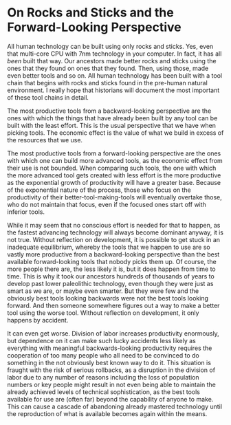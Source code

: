 # On Rocks and Sticks and the Forward-Looking Perspective

All human technology can be built using only rocks and sticks. Yes, even that multi-core CPU with 7nm technology in your computer. In fact, it has all *been* built that way. Our ancestors made better rocks and sticks using the ones that they found on ones that they found. Then, using those, made even better tools and so on. All human technology has been built with a tool chain that begins with rocks and sticks found in the pre-human natural environment. I really hope that historians will document the most important of these tool chains in detail.

The most productive tools from a backward-looking perspective are the ones with which the things that have already been built by any tool can be built with the least effort. This is the usual perspective that we have when picking tools. The economic effect is the value of what we build in excess of the resources that we use.

The most productive tools from a forward-looking perspective are the ones with which one can build more advanced tools, as the economic effect from their use is not bounded. When comparing such tools, the one with which the more advanced tool gets created with less effort is the more productive as the exponential growth of productivity will have a greater base. Because of the exponential nature of the process, those who focus on the productivity of their better-tool-making-tools will eventually overtake those, who do not maintain that focus, even if the focused ones start off with inferior tools.

While it may seem that no conscious effort is needed for that to happen, as the fastest advancing technology will always become dominant anyway, it is not true. Without reflection on development, it is possible to get stuck in an inadequate equilibrium, whereby the tools that we happen to use are so vastly more productive from a backward-looking perspective than the best available forward-looking tools that nobody picks them up. Of course, the more people there are, the less likely it is, but it does happen from time to time. This is why it took our ancestors hundreds of thousands of years to develop past lower paleolithic technology, even though they were just as smart as we are, or maybe even smarter. But they were few and the obviously best tools looking backwards were not the best tools looking forward. And then someone somewhere figures out a way to make a better tool using the worse tool. Without reflection on development, it only happens by accident.

It can even get worse. Division of labor increases productivity enormously, but dependence on it can make such lucky accidents less likely as everything with meaningful backwards-looking productivity requires the cooperation of too many people who all need to be convinced to do something in the not obviously best known way to do it. This situation is fraught with the risk of serious rollbacks, as a disruption in the division of labor due to any number of reasons including the loss of population numbers or key people might result in not even being able to maintain the already achieved levels of technical sophistication, as the best tools available for use are (often far) beyond the capability of anyone to make. This can cause a cascade of abandoning already mastered technology until the reproduction of what is available becomes again within the means.
